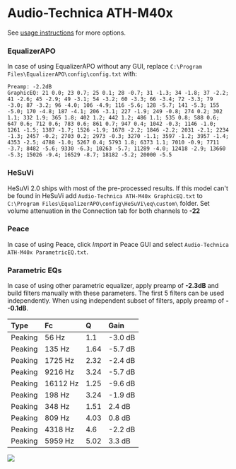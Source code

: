 # Audio-Technica ATH-M40x
See [usage instructions](https://github.com/jaakkopasanen/AutoEq#usage) for more options.

### EqualizerAPO
In case of using EqualizerAPO without any GUI, replace `C:\Program Files\EqualizerAPO\config\config.txt`
with:
```
Preamp: -2.2dB
GraphicEQ: 21 0.0; 23 0.7; 25 0.1; 28 -0.7; 31 -1.3; 34 -1.8; 37 -2.2; 41 -2.6; 45 -2.9; 49 -3.1; 54 -3.2; 60 -3.3; 66 -3.4; 72 -3.3; 79 -3.0; 87 -3.2; 96 -4.0; 106 -4.9; 116 -5.6; 128 -5.7; 141 -5.3; 155 -5.0; 170 -4.8; 187 -4.1; 206 -3.1; 227 -1.9; 249 -0.8; 274 0.2; 302 1.1; 332 1.9; 365 1.8; 402 1.2; 442 1.2; 486 1.1; 535 0.8; 588 0.6; 647 0.6; 712 0.6; 783 0.6; 861 0.7; 947 0.4; 1042 -0.3; 1146 -1.0; 1261 -1.5; 1387 -1.7; 1526 -1.9; 1678 -2.2; 1846 -2.2; 2031 -2.1; 2234 -1.3; 2457 -0.2; 2703 0.2; 2973 -0.3; 3270 -1.1; 3597 -1.2; 3957 -1.4; 4353 -2.5; 4788 -1.0; 5267 0.4; 5793 1.8; 6373 1.1; 7010 -0.9; 7711 -3.7; 8482 -5.6; 9330 -6.3; 10263 -5.7; 11289 -4.0; 12418 -2.9; 13660 -5.3; 15026 -9.4; 16529 -8.7; 18182 -5.2; 20000 -5.5
```

### HeSuVi
HeSuVi 2.0 ships with most of the pre-processed results. If this model can't be found in HeSuVi add
`Audio-Technica ATH-M40x GraphicEQ.txt` to `C:\Program Files\EqualizerAPO\config\HeSuVi\eq\custom\` folder.
Set volume attenuation in the Connection tab for both channels to **-22**

### Peace
In case of using Peace, click *Import* in Peace GUI and select `Audio-Technica ATH-M40x ParametricEQ.txt`.

### Parametric EQs
In case of using other parametric equalizer, apply preamp of **-2.3dB** and build filters manually
with these parameters. The first 5 filters can be used independently.
When using independent subset of filters, apply preamp of **--0.1dB**.

| Type    | Fc       |    Q | Gain    |
|:--------|:---------|:-----|:--------|
| Peaking | 56 Hz    | 1.1  | -3.0 dB |
| Peaking | 135 Hz   | 1.64 | -5.7 dB |
| Peaking | 1725 Hz  | 2.32 | -2.4 dB |
| Peaking | 9216 Hz  | 3.24 | -5.7 dB |
| Peaking | 16112 Hz | 1.25 | -9.6 dB |
| Peaking | 198 Hz   | 3.24 | -1.9 dB |
| Peaking | 348 Hz   | 1.51 | 2.4 dB  |
| Peaking | 809 Hz   | 4.03 | 0.8 dB  |
| Peaking | 4318 Hz  | 4.6  | -2.2 dB |
| Peaking | 5959 Hz  | 5.02 | 3.3 dB  |

![](https://raw.githubusercontent.com/jaakkopasanen/AutoEq/master/results/rtings/avg/Audio-Technica%20ATH-M40x/Audio-Technica%20ATH-M40x.png)
